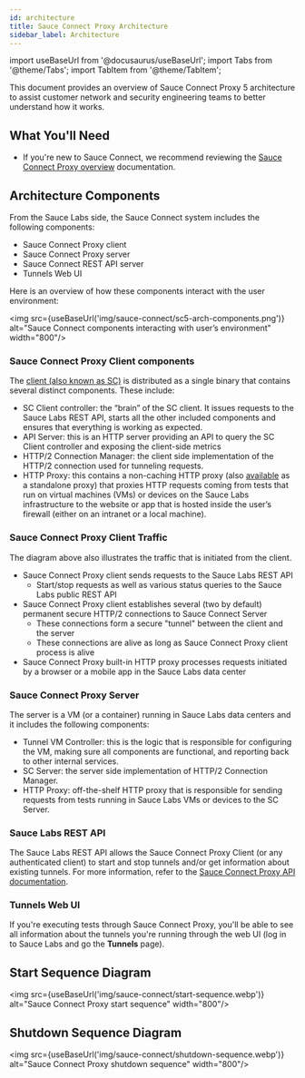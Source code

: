 ```yaml
---
id: architecture
title: Sauce Connect Proxy Architecture
sidebar_label: Architecture
---
```


import useBaseUrl from '@docusaurus/useBaseUrl';
import Tabs from '@theme/Tabs';
import TabItem from '@theme/TabItem';

This document provides an overview of Sauce Connect Proxy 5 architecture to assist customer network and security engineering teams to better understand how it works.

## What You'll Need

- If you're new to Sauce Connect, we recommend reviewing the [Sauce Connect Proxy overview](/secure-connections/sauce-connect) documentation.

## Architecture Components

From the Sauce Labs side, the Sauce Connect system includes the following components:

- Sauce Connect Proxy client
- Sauce Connect Proxy server
- Sauce Connect REST API server
- Tunnels Web UI

Here is an overview of how these components interact with the user environment:

<img src={useBaseUrl('img/sauce-connect/sc5-arch-components.png')} alt="Sauce Connect components interacting with user’s environment" width="800"/>

### Sauce Connect Proxy Client components

The [client (also known as SC)](/secure-connections/sauce-connect-5/installation)
is distributed as a single binary that contains several distinct components.
These include:

- SC Client controller: the “brain” of the SC client. It issues requests to the Sauce Labs REST API, starts all the other included components and ensures that everything is working as expected.
- API Server: this is an HTTP server providing an API to query the SC Client controller and exposing the client-side metrics
- HTTP/2 Connection Manager: the client side implementation of the HTTP/2 connection used for tunneling requests.
- HTTP Proxy: this contains a non-caching HTTP proxy (also [available](https://github.com/saucelabs/forwarder) as a standalone proxy) that proxies HTTP requests coming from tests that run on virtual machines (VMs) or devices on the Sauce Labs infrastructure to the website or app that is hosted inside the user’s firewall (either on an intranet or a local machine).

### Sauce Connect Proxy Client Traffic

The diagram above also illustrates the traffic that is initiated from the client.

- Sauce Connect Proxy client sends requests to the Sauce Labs REST API
  - Start/stop requests as well as various status queries to the Sauce Labs public REST API
- Sauce Connect Proxy client establishes several (two by default) permanent secure HTTP/2 connections to Sauce Connect Server
  - These connections form a secure "tunnel" between the client and the server
  - These connections are alive as long as Sauce Connect Proxy client process is alive
- Sauce Connect Proxy built-in HTTP proxy processes requests initiated by a browser or a mobile app in the Sauce Labs data center

### Sauce Connect Proxy Server

The server is a VM (or a container) running in Sauce Labs data centers and it includes the following components:

- Tunnel VM Controller: this is the logic that is responsible for configuring the VM, making sure all components are functional, and reporting back to other internal services.
- SC Server: the server side implementation of HTTP/2 Connection Manager.
- HTTP Proxy: off-the-shelf HTTP proxy that is responsible for sending requests from tests running in Sauce Labs VMs or devices to the SC Server.

### Sauce Labs REST API

The Sauce Labs REST API allows the Sauce Connect Proxy Client (or any authenticated client) to start and stop tunnels and/or get information about existing tunnels. For more information, refer to the [Sauce Connect Proxy API documentation](/dev/api/connect).

### Tunnels Web UI

If you're executing tests through Sauce Connect Proxy, you'll be able to see all information about the tunnels you're running through the web UI (log in to Sauce Labs and go the **Tunnels** page).

## Start Sequence Diagram

<img src={useBaseUrl('img/sauce-connect/start-sequence.webp')} alt="Sauce Connect Proxy start sequence" width="800"/>

## Shutdown Sequence Diagram

<img src={useBaseUrl('img/sauce-connect/shutdown-sequence.webp')} alt="Sauce Connect Proxy shutdown sequence" width="800"/>
